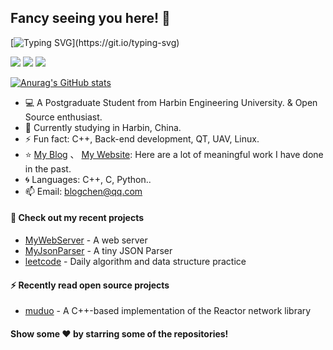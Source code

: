 ## Fancy seeing you here! 👋

<!--
**chenanga/chenanga** is a ✨ _special_ ✨ repository because its `README.md` (this file) appears on your GitHub profile.

Here are some ideas to get you started:

- 🔭 I’m currently working on ...
- 🌱 I’m currently learning ...
- 👯 I’m looking to collaborate on ...
- 🤔 I’m looking for help with ...
- 💬 Ask me about ...
- 📫 How to reach me: ...
- 😄 Pronouns: ...
- ⚡ Fun fact: ...
-->


[![Typing SVG](https://readme-typing-svg.herokuapp.com?font=Ubuntu&size=30&color=4815F7&center=true&lines=I'm+Chen+Ang!)](https://git.io/typing-svg)


<img src="https://img.shields.io/badge/-C++-E34F26?style=flat-square&logo=C++&logoColor=white" /> <img src="https://img.shields.io/badge/-Python-critical?style=flat-square&logo=DIS" /> <img src="https://img.shields.io/badge/-Linux-1572B6?style=flat-square&logo=Linux" /> 

[![Anurag's GitHub stats](https://github-readme-stats.vercel.app/api?username=chenanga&count_private=true&show_icons=true&theme=radical)](https://github.com/anuraghazra/github-readme-stats)

- 💻 A Postgraduate Student from Harbin Engineering University. & Open Source enthusiast.
- 🌱 Currently studying in Harbin, China.
- ⚡ Fun fact: C++, Back-end development, QT, UAV, Linux. 
- ⭐️ [My Blog](https://blog.csdn.net/weixin_42035347) 、 [My Website](https://blogca.cn): Here are a lot of meaningful work I have done in the past.
- :cyclone: Languages: C++, C, Python..
- 📫 Email: [blogchen@qq.com](mailto:blogchen@qq.com)



#### 🌱 Check out my recent projects


- [MyWebServer](https://github.com/chenanga/MyWebServer) - A web server
- [MyJsonParser](https://github.com/chenanga/MyJsonParser) - A tiny JSON Parser
- [leetcode](https://github.com/chenanga/leetcode) - Daily algorithm and data structure practice

#### ⚡ Recently read open source projects

- [muduo](https://github.com/wangAlpha/muduo) - A C++-based implementation of the Reactor network library



#### Show some ❤️ by starring some of the repositories!
